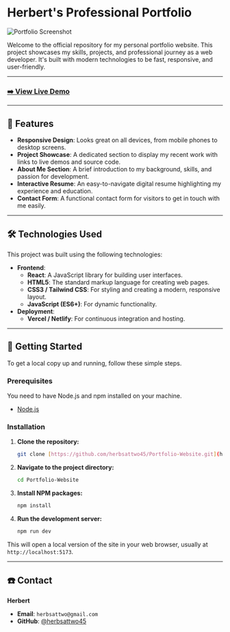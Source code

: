 # Herbert's Professional Portfolio

![Portfolio Screenshot](https://placehold.co/800x400/2d3748/ffffff?text=Your+Portfolio+Screenshot)

Welcome to the official repository for my personal portfolio website. This project showcases my skills, projects, and professional journey as a web developer. It's built with modern technologies to be fast, responsive, and user-friendly.

---

### **[➡️ View Live Demo](https://your-live-website-url.com)**

---

## 🌟 Features

* **Responsive Design**: Looks great on all devices, from mobile phones to desktop screens.
* **Project Showcase**: A dedicated section to display my recent work with links to live demos and source code.
* **About Me Section**: A brief introduction to my background, skills, and passion for development.
* **Interactive Resume**: An easy-to-navigate digital resume highlighting my experience and education.
* **Contact Form**: A functional contact form for visitors to get in touch with me easily.

---

## 🛠️ Technologies Used

This project was built using the following technologies:

* **Frontend**:
    * **React**: A JavaScript library for building user interfaces.
    * **HTML5**: The standard markup language for creating web pages.
    * **CSS3 / Tailwind CSS**: For styling and creating a modern, responsive layout.
    * **JavaScript (ES6+)**: For dynamic functionality.
* **Deployment**:
    * **Vercel / Netlify**: For continuous integration and hosting.

---

## 🚀 Getting Started

To get a local copy up and running, follow these simple steps.

### Prerequisites

You need to have Node.js and npm installed on your machine.
* [Node.js](https://nodejs.org/)

### Installation

1.  **Clone the repository:**
    ```bash
    git clone [https://github.com/herbsattwo45/Portfolio-Website.git](https://github.com/herbsattwo45/Portfolio-Website.git)
    ```
2.  **Navigate to the project directory:**
    ```bash
    cd Portfolio-Website
    ```
3.  **Install NPM packages:**
    ```bash
    npm install
    ```
4.  **Run the development server:**
    ```bash
    npm run dev
    ```
This will open a local version of the site in your web browser, usually at `http://localhost:5173`.

---

## ☎️ Contact

**Herbert**

* **Email**: `herbsattwo@gmail.com`
* **GitHub**: [@herbsattwo45](https://github.com/herbsattwo45)

